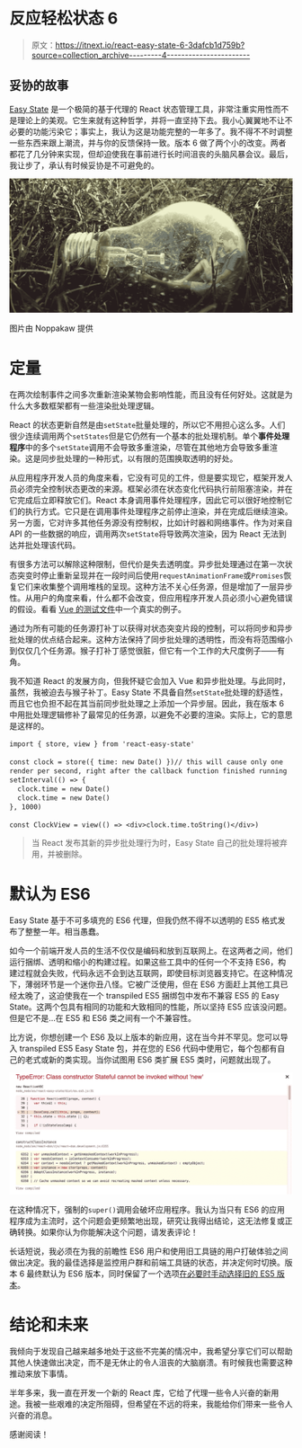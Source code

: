 # 反应轻松状态 6

> 原文：<https://itnext.io/react-easy-state-6-3dafcb1d759b?source=collection_archive---------4----------------------->

## 妥协的故事

[Easy State](https://github.com/solkimicreb/react-easy-state) 是一个极简的基于代理的 React 状态管理工具，非常注重实用性而不是理论上的美观。它生来就有这种哲学，并将一直坚持下去。我小心翼翼地不让不必要的功能污染它；事实上，我认为这是功能完整的一年多了。我不得不不时调整一些东西来跟上潮流，并与你的反馈保持一致。版本 6 做了两个小的改变。两者都花了几分钟来实现，但却迫使我在事前进行长时间沮丧的头脑风暴会议。最后，我让步了，承认有时候妥协是不可避免的。

![](img/9021e9d5d46c454e29440f2433a11c38.png)

图片由 Noppakaw 提供

# 定量

在两次绘制事件之间多次重新渲染某物会影响性能，而且没有任何好处。这就是为什么大多数框架都有一些渲染批处理逻辑。

React 的状态更新自然是由`setState`批量处理的，所以它不用担心这么多。人们很少连续调用两个`setStates`但是它仍然有一个基本的批处理机制。单个**事件处理程序**中的多个`setState`调用不会导致多重渲染，尽管在其他地方会导致多重渲染。这是同步批处理的一种形式，以有限的范围换取透明的好处。

从应用程序开发人员的角度来看，它没有可见的工件，但是要实现它，框架开发人员必须完全控制状态更改的来源。框架必须在状态变化代码执行前阻塞渲染，并在它完成后立即释放它们。React 本身调用事件处理程序，因此它可以很好地控制它们的执行方式。它只是在调用事件处理程序之前停止渲染，并在完成后继续渲染。另一方面，它对许多其他任务源没有控制权，比如计时器和网络事件。作为对来自 API 的一些数据的响应，调用两次`setState`将导致两次渲染，因为 React 无法到达并批处理该代码。

有很多方法可以解除这种限制，但代价是失去透明度。异步批处理通过在第一次状态突变时停止重新呈现并在一段时间后使用`requestAnimationFrame`或`Promises`恢复它们来收集整个调用堆栈的呈现。这种方法不关心任务源，但是增加了一层异步性。从用户的角度来看，什么都不会改变，但应用程序开发人员必须小心避免错误的假设。看看 [Vue 的测试文件](https://vue-test-utils.vuejs.org/guides/#what-about-nexttick)中一个真实的例子。

通过为所有可能的任务源打补丁以获得对状态突变片段的控制，可以将同步和异步批处理的优点结合起来。这种方法保持了同步批处理的透明性，而没有将范围缩小到仅仅几个任务源。猴子打补丁感觉很脏，但它有一个工作的大尺度例子——有角。

我不知道 React 的发展方向，但我怀疑它会加入 Vue 和异步批处理。与此同时，虽然，我被迫去与猴子补丁。Easy State 不具备自然`setState`批处理的舒适性，而且它也负担不起在其当前同步批处理之上添加一个异步层。因此，我在版本 6 中用批处理逻辑修补了最常见的任务源，以避免不必要的渲染。实际上，它的意思是这样的。

```
import { store, view } from 'react-easy-state'

const clock = store({ time: new Date() })// this will cause only one render per second, right after the callback function finished running
setInterval(() => {
  clock.time = new Date()
  clock.time = new Date()
}, 1000)

const ClockView = view(() => <div>clock.time.toString()</div>)
```

> 当 React 发布其新的异步批处理行为时，Easy State 自己的批处理将被弃用，并被删除。

# 默认为 ES6

Easy State 基于不可多填充的 ES6 代理，但我仍然不得不以透明的 ES5 格式发布了整整一年。相当愚蠢。

如今一个前端开发人员的生活不仅仅是编码和放到互联网上。在这两者之间，他们运行捆绑、透明和缩小的构建过程。如果这些工具中的任何一个不支持 ES6，构建过程就会失败，代码永远不会到达互联网，即使目标浏览器支持它。在这种情况下，薄弱环节是一个迷你丑八怪。它被广泛使用，但在 ES6 方面赶上其他工具已经太晚了，这迫使我在一个 transpiled ES5 捆绑包中发布不兼容 ES5 的 Easy State。这两个包具有相同的功能和大致相同的性能，所以坚持 ES5 应该没问题。但是它不是…在 ES5 和 ES6 类之间有一个不兼容性。

比方说，你想创建一个 ES6 及以上版本的新应用，这在当今并不罕见。您可以导入 transpiled ES5 Easy State 包，并在您的 ES6 代码中使用它，每个包都有自己的老式或新的类实现。当你试图用 ES6 类扩展 ES5 类时，问题就出现了。

![](img/d3c96196642081b75367283457e64ee8.png)

在这种情况下，强制的`super()`调用会破坏应用程序。我认为当只有 ES6 的应用程序成为主流时，这个问题会更频繁地出现，研究让我得出结论，这无法修复或正确转换。如果你认为你能解决这个问题，请发表评论！

长话短说，我必须在为我的前瞻性 ES6 用户和使用旧工具链的用户打破体验之间做出决定。我的最佳选择是监控用户群和前端工具链的状态，并决定何时切换。版本 6 最终默认为 ES6 版本，同时保留了一个选项[在必要时手动选择旧的 ES5 版本](https://github.com/solkimicreb/react-easy-state#alternative-builds)。

# 结论和未来

我倾向于发现自己越来越多地处于这些不完美的情况中，我希望分享它们可以帮助其他人快速做出决定，而不是无休止的令人沮丧的大脑崩溃。有时候我也需要这种推动来放下事情。

半年多来，我一直在开发一个新的 React 库，它给了代理一些令人兴奋的新用途。我被一些艰难的决定所阻碍，但希望在不远的将来，我能给你们带来一些令人兴奋的消息。

感谢阅读！